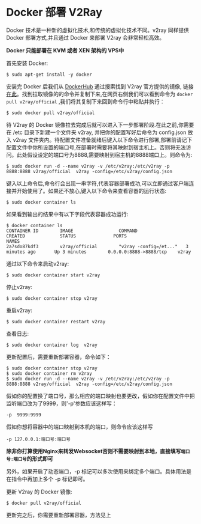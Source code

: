 # Docker 部署 V2Ray

Docker 技术是一种新的虚拟化技术,和传统的虚拟化技术不同。v2ray 同样提供 Docker 部署方式,并且通过 Docker 来部署 V2ray 会非常轻松高效。

**Docker 只能部署在 KVM 或者 XEN 架构的 VPS中**

首先安装 Docker:

```
$ sudo apt-get install -y docker
```

安装完 Docker 后我们从 [DockerHub](https://hub.docker.com/) 通过搜索找到 V2ray 官方提供的镜像, 链接[在此](https://hub.docker.com/r/v2ray/official/)。找到拉取镜像的的命令并复制下来,在网页右侧我们可以看到命令为 `docker pull v2ray/official` ,我们将其复制下来回到命令行中粘贴并执行：

```
$ sudo docker pull v2ray/official
```

待 V2ray 的 Docker 镜像拉去完成后就可以进入下一步部署阶段.在此之前,你需要在 /etc 目录下新建一个文件夹 v2ray, 并把你的配置写好后命令为 config.json 放入 v2ray 文件夹内。待配置文件准备就绪后键入以下命令进行部署,部署前请记下配置文件中你所设置的端口号,在部署时需要将其映射到宿主机上。否则将无法访问。此处假设设定的端口号为8888,需要映射到宿主机的8888端口上。则命令为:

```
$ sudo docker run -d --name v2ray -v /etc/v2ray:/etc/v2ray -p 8888:8888 v2ray/official  v2ray -config=/etc/v2ray/config.json
```

键入以上命令后,命令行会出现一串字符,代表容器部署成功,可以立即通过客户端连接并开始使用了。如果还不放心,键入以下命令来查看容器的运行状态:

```
$ sudo docker container ls
```
如果看到输出的结果中有以下字段代表容器成功运行:

```
$ docker container ls
CONTAINER ID        IMAGE                 COMMAND                  CREATED             STATUS              PORTS                     NAMES
2a7sdo87kdf3        v2ray/official        "v2ray -config=/et..."   3 minutes ago       Up 3 minutes        0.0.0.0:8888->8888/tcp    v2ray

```
通过以下命令来启动v2ray:

```
$ sudo docker container start v2ray
```
停止v2ray:

```
$ sudo docker container stop v2ray
```
重启v2ray:

```
$ sudo docker container restart v2ray
```
查看日志:
```
$ sudo docker container log  v2ray
```

更新配置后，需要重新部署容器，命令如下：

```
$ sudo docker container stop v2ray
$ sudo docker container rm v2ray
$ sudo docker run -d --name v2ray -v /etc/v2ray:/etc/v2ray -p 8888:8888 v2ray/official  v2ray -config=/etc/v2ray/config.json
```

假如你的配置换了端口号，那么相应的端口映射也要更改，假如你在配置文件中把监听端口改为了9999，则'-p'参数应该这样写：
```
-p  9999:9999
```

假如你想将容器中的端口映射到本机的端口，则命令应该这样写

```
-p 127.0.0.1:端口号:端口号
```

**除非你打算使用Nginx来转发Websocket否则不需要映射到本地，直接填写`端口号:端口号`的形式即可**

另外，如果开启了动态端口，-p 标记可以多次使用来绑定多个端口。具体用法是在指令中再加上多个 -p 标记即可。

更新 V2ray 的 Docker 镜像:
```
$ docker pull v2ray/official
```
更新完之后，你需要重新部署容器，方法见上
